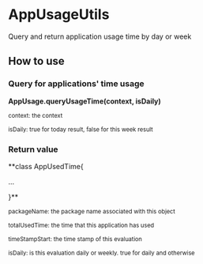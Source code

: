 # AppUsageUtils
Query and return application usage time by day or week
## How to use
### Query for applications' time usage
**AppUsage.queryUsageTime(context, isDaily)**

   <sub>context: the context</sub>
   
   <sub>isDaily: true for today result, false for this week result</sub>


### Return value
**class AppUsedTime{

  ...
  
}**

<sub>packageName: the package name associated with this object</sub>

<sub>totalUsedTime: the time that this application has used</sub>

<sub>timeStampStart: the time stamp of this evaluation</sub>

<sub>isDaily: is this evaluation daily or weekly. true for daily and otherwise</sub>


 

